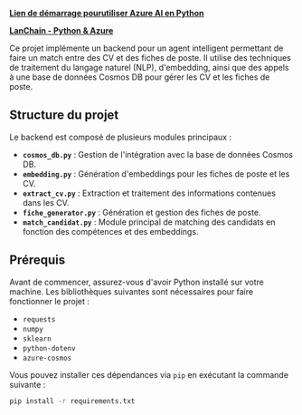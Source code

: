 [**Lien de démarrage pourutiliser Azure AI en Python**](https://learn.microsoft.com/fr-fr/azure/ai-services/openai/quickstart?tabs=bash%2Ckeyless%2Ctypescript-keyless%2Cpython-new&pivots=programming-language-python)

[**LanChain - Python & Azure**](https://python.langchain.com/docs/introduction/)

Ce projet implémente un backend pour un agent intelligent permettant de faire un match entre des CV et des fiches de poste. Il utilise des techniques de traitement du langage naturel (NLP), d'embedding, ainsi que des appels à une base de données Cosmos DB pour gérer les CV et les fiches de poste.

## Structure du projet

Le backend est composé de plusieurs modules principaux :

- **`cosmos_db.py`** : Gestion de l'intégration avec la base de données Cosmos DB.
- **`embedding.py`** : Génération d'embeddings pour les fiches de poste et les CV.
- **`extract_cv.py`** : Extraction et traitement des informations contenues dans les CV.
- **`fiche_generator.py`** : Génération et gestion des fiches de poste.
- **`match_candidat.py`** : Module principal de matching des candidats en fonction des compétences et des embeddings.

## Prérequis

Avant de commencer, assurez-vous d'avoir Python installé sur votre machine. Les bibliothèques suivantes sont nécessaires pour faire fonctionner le projet :

- `requests`
- `numpy`
- `sklearn`
- `python-dotenv`
- `azure-cosmos`

Vous pouvez installer ces dépendances via `pip` en exécutant la commande suivante :

```bash
pip install -r requirements.txt
